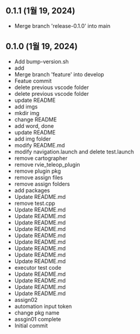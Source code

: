 ## 0.1.1 (1월 19, 2024)
  - Merge branch 'release-0.1.0' into main

## 0.1.0 (1월 19, 2024)
  - Add bump-version.sh
  - add
  - Merge branch 'feature' into develop
  - Featue commit
  - delete previous vscode folder
  - delete previous vscode folder
  - update README
  - add imgs
  - mkdir img
  - change README
  - add word, done
  - update README
  - add img folder
  - modify README.md
  - modify navigation.launch and delete test.launch
  - remove cartographer
  - remove rvie_teleop_plugin
  - remove plugin pkg
  - remove assign files
  - remove assign folders
  - add packages
  - Update README.md
  - remove test.cpp
  - Update README.md
  - Update README.md
  - Update README.md
  - Update README.md
  - Update README.md
  - Update README.md
  - Update README.md
  - Update README.md
  - Update README.md
  - executor test code
  - Update README.md
  - Update README.md
  - Update README.md
  - Update README.md
  - assign02
  - automation input token
  - change pkg name
  - assgin01 complete
  - Initial commit


